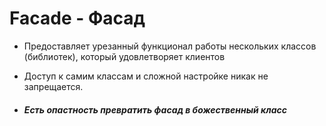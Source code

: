 # Facade - Фасад

* Предоставляет урезанный функционал работы нескольких классов (библиотек), 
который удовлетворяет клиентов
* Доступ к самим классам и сложной настройке никак не запрещается.


* ##### Есть опастность превратить фасад в божественный класс
